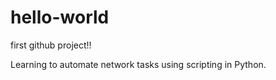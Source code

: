 # hello-world
first github project!!

Learning to automate network tasks using scripting in Python.
